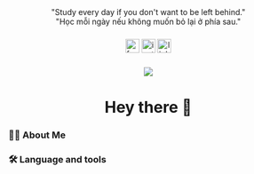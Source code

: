<div align="center">
    <div background-color: black; align="center" class="slogan-eng">"Study every day if you don't want to be left behind."</div>
    <div background-color: black; align="center" class="slogan-vi">"Học mỗi ngày nếu không muốn bỏ lại ở phía sau."</div>
</div>

###

<div align="center">
  <a href="#"><img src="https://img.shields.io/badge/Facebook-%231877F2?style=for-the-badge&logo=facebook&logoColor=white&labelColor=&style=for-the-badge" height="25" alt="facebook logo"/></a>
  <a href="#"><img src="https://img.shields.io/static/v1?message=Instagram&logo=instagram&label=&color=E4405F&logoColor=white&labelColor=&style=for-the-badge" height="25" alt="instagram logo"/></a>
  <a href="#"><img src="https://img.shields.io/static/v1?message=LinkedIn&logo=linkedin&label=&color=0077B5&logoColor=white&labelColor=&style=for-the-badge" height="25" alt="linkedin logo"  />
</a>
</div>

###

<div align="center">
  <img src="https://visitor-badge.laobi.icu/badge?page_id=pnhatthanh.pnhatthanh"/>
</div>

###

<h1 align="center">Hey there 👋</h1>

###

<h3 align="left">👩‍💻  About Me</h3>

###

###

<h3 align="left">🛠 Language and tools</h3>


###
